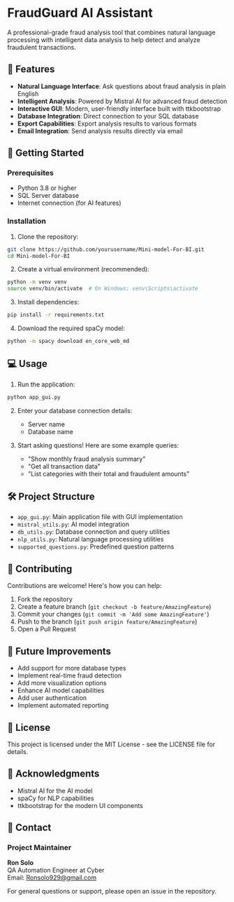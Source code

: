 # FraudGuard AI Assistant

A professional-grade fraud analysis tool that combines natural language processing with intelligent data analysis to help detect and analyze fraudulent transactions.

## 🌟 Features

- **Natural Language Interface**: Ask questions about fraud analysis in plain English
- **Intelligent Analysis**: Powered by Mistral AI for advanced fraud detection
- **Interactive GUI**: Modern, user-friendly interface built with ttkbootstrap
- **Database Integration**: Direct connection to your SQL database
- **Export Capabilities**: Export analysis results to various formats
- **Email Integration**: Send analysis results directly via email

## 🚀 Getting Started

### Prerequisites

- Python 3.8 or higher
- SQL Server database
- Internet connection (for AI features)

### Installation

1. Clone the repository:
```bash
git clone https://github.com/yourusername/Mini-model-For-BI.git
cd Mini-model-For-BI
```

2. Create a virtual environment (recommended):
```bash
python -m venv venv
source venv/bin/activate  # On Windows: venv\Scripts\activate
```

3. Install dependencies:
```bash
pip install -r requirements.txt
```

4. Download the required spaCy model:
```bash
python -m spacy download en_core_web_md
```

## 💻 Usage

1. Run the application:
```bash
python app_gui.py
```

2. Enter your database connection details:
   - Server name
   - Database name

3. Start asking questions! Here are some example queries:
   - "Show monthly fraud analysis summary"
   - "Get all transaction data"
   - "List categories with their total and fraudulent amounts"

## 🛠️ Project Structure

- `app_gui.py`: Main application file with GUI implementation
- `mistral_utils.py`: AI model integration
- `db_utils.py`: Database connection and query utilities
- `nlp_utils.py`: Natural language processing utilities
- `supported_questions.py`: Predefined question patterns

## 🤝 Contributing

Contributions are welcome! Here's how you can help:

1. Fork the repository
2. Create a feature branch (`git checkout -b feature/AmazingFeature`)
3. Commit your changes (`git commit -m 'Add some AmazingFeature'`)
4. Push to the branch (`git push origin feature/AmazingFeature`)
5. Open a Pull Request

## 📝 Future Improvements

- Add support for more database types
- Implement real-time fraud detection
- Add more visualization options
- Enhance AI model capabilities
- Add user authentication
- Implement automated reporting

## 📄 License

This project is licensed under the MIT License - see the LICENSE file for details.

## 🙏 Acknowledgments

- Mistral AI for the AI model
- spaCy for NLP capabilities
- ttkbootstrap for the modern UI components

## 📧 Contact

### Project Maintainer
**Ron Solo**  
QA Automation Engineer at Cyber  
Email: Ronsolo929@gmail.com

For general questions or support, please open an issue in the repository.